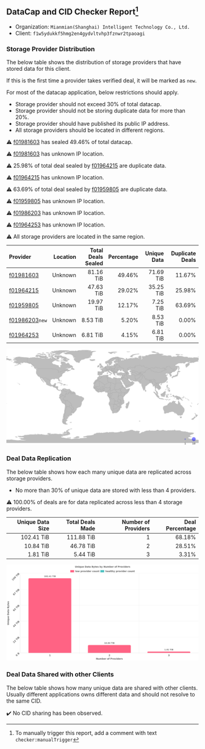## DataCap and CID Checker Report[^1]
 - Organization: `Mianmian(Shanghai) Intelligent Technology Co., Ltd.`
 - Client: `f1w5ydukkf5hmg2en4gydvltvhp3fznwr2tpaoagi`
### Storage Provider Distribution
The below table shows the distribution of storage providers that have stored data for this client.

If this is the first time a provider takes verified deal, it will be marked as `new`.

For most of the datacap application, below restrictions should apply.
 - Storage provider should not exceed 30% of total datacap.
 - Storage provider should not be storing duplicate data for more than 20%.
 - Storage provider should have published its public IP address.
 - All storage providers should be located in different regions.

⚠️ [f01981603](https://filfox.info/en/address/f01981603) has sealed 49.46% of total datacap.

⚠️ [f01981603](https://filfox.info/en/address/f01981603) has unknown IP location.

⚠️ 25.98% of total deal sealed by [f01964215](https://filfox.info/en/address/f01964215) are duplicate data.

⚠️ [f01964215](https://filfox.info/en/address/f01964215) has unknown IP location.

⚠️ 63.69% of total deal sealed by [f01959805](https://filfox.info/en/address/f01959805) are duplicate data.

⚠️ [f01959805](https://filfox.info/en/address/f01959805) has unknown IP location.

⚠️ [f01986203](https://filfox.info/en/address/f01986203) has unknown IP location.

⚠️ [f01964253](https://filfox.info/en/address/f01964253) has unknown IP location.

⚠️ All storage providers are located in the same region.

| Provider                                                    | Location | Total Deals Sealed | Percentage | Unique Data | Duplicate Deals |
| :---------------------------------------------------------- | -------: | -----------------: | ---------: | ----------: | --------------: |
| [f01981603](https://filfox.info/en/address/f01981603)       |  Unknown |          81.16 TiB |     49.46% |   71.69 TiB |          11.67% |
| [f01964215](https://filfox.info/en/address/f01964215)       |  Unknown |          47.63 TiB |     29.02% |   35.25 TiB |          25.98% |
| [f01959805](https://filfox.info/en/address/f01959805)       |  Unknown |          19.97 TiB |     12.17% |    7.25 TiB |          63.69% |
| [f01986203](https://filfox.info/en/address/f01986203)`new`  |  Unknown |           8.53 TiB |      5.20% |    8.53 TiB |           0.00% |
| [f01964253](https://filfox.info/en/address/f01964253)       |  Unknown |           6.81 TiB |      4.15% |    6.81 TiB |           0.00% |

![Provider Distribution](https://raw.githubusercontent.com/data-preservation-programs/filplus-checker-assets/main/filecoin-project/filecoin-plus-large-datasets/issues/919/1671094058300.png)
### Deal Data Replication
The below table shows how each many unique data are replicated across storage providers.
- No more than 30% of unique data are stored with less than 4 providers.

⚠️ 100.00% of deals are for data replicated across less than 4 storage providers.

| Unique Data Size | Total Deals Made | Number of Providers | Deal Percentage |
| ---------------: | ---------------: | ------------------: | --------------: |
|       102.41 TiB |       111.88 TiB |                   1 |          68.18% |
|        10.84 TiB |        46.78 TiB |                   2 |          28.51% |
|         1.81 TiB |         5.44 TiB |                   3 |           3.31% |

![Replication Distribution](https://raw.githubusercontent.com/data-preservation-programs/filplus-checker-assets/main/filecoin-project/filecoin-plus-large-datasets/issues/919/1671094059316.png)
### Deal Data Shared with other Clients
The below table shows how many unique data are shared with other clients.
Usually different applications owns different data and should not resolve to the same CID.

✔️ No CID sharing has been observed.

[^1]: To manually trigger this report, add a comment with text `checker:manualTrigger`
